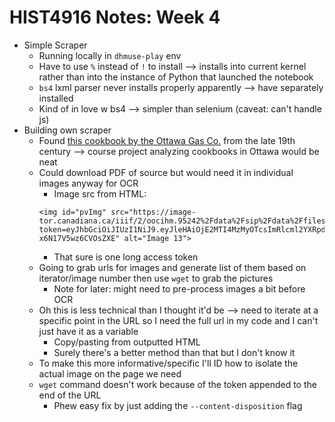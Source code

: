 # HIST4916 Notes: Week 4

- Simple Scraper
  - Running locally in `dhmuse-play` env
  - Have to use `%` instead of `!` to install --> installs into current kernel rather than into the instance of Python that launched the notebook
  - `bs4` lxml parser never installs properly apparently --> have separately installed
  - Kind of in love w bs4 --> simpler than selenium (caveat: can't handle js)
- Building own scraper
  - Found [this cookbook by the Ottawa Gas Co.](https://www.canadiana.ca/view/oocihm.95242/1?r=0&s=1) from the late 19th century -->  course project analyzing cookbooks in Ottawa would be neat
  - Could download PDF of source but would need it in individual images anyway for OCR
    - Image src from HTML:
    ```
    <img id="pvImg" src="https://image-tor.canadiana.ca/iiif/2/oocihm.95242%2Fdata%2Fsip%2Fdata%2Ffiles%2Foocihm.95242.13.jp2/full/!800,800/0/default.jpg?token=eyJhbGciOiJIUzI1NiJ9.eyJleHAiOjE2MTI4MzMyOTcsImRlcml2YXRpdmVGaWxlcyI6Im9vY2lobS45NTI0MlxcL2RhdGFcXC9zaXBcXC9kYXRhXFwvZmlsZXNcXC8uK1xcLihqcGd8anAyfHRpZikiLCJpc3MiOiJDQVAiLCJpYXQiOjE2MTI3NDY4OTd9.q_DDJEQfOOQ9U8jO7bdW8Ezc3-x6N17V5wz6CVOsZXE" alt="Image 13">
    ```
    - That sure is one long access token
  - Going to grab urls for images and generate list of them based on iterator/image number then use `wget` to grab the pictures
    - Note for later: might need to pre-process images a bit before OCR
  - Oh this is less technical than I thought it'd be --> need to iterate at a specific point in the URL so I need the full url in my code and I can't just have it as a variable
    - Copy/pasting from outputted HTML
    - Surely there's a better method than that but I don't know it
  - To make this more informative/specific I'll ID how to isolate the actual image on the page we need
  - `wget` command doesn't work because of the token appended to the end of the URL
    - Phew easy fix by just adding the `--content-disposition` flag
